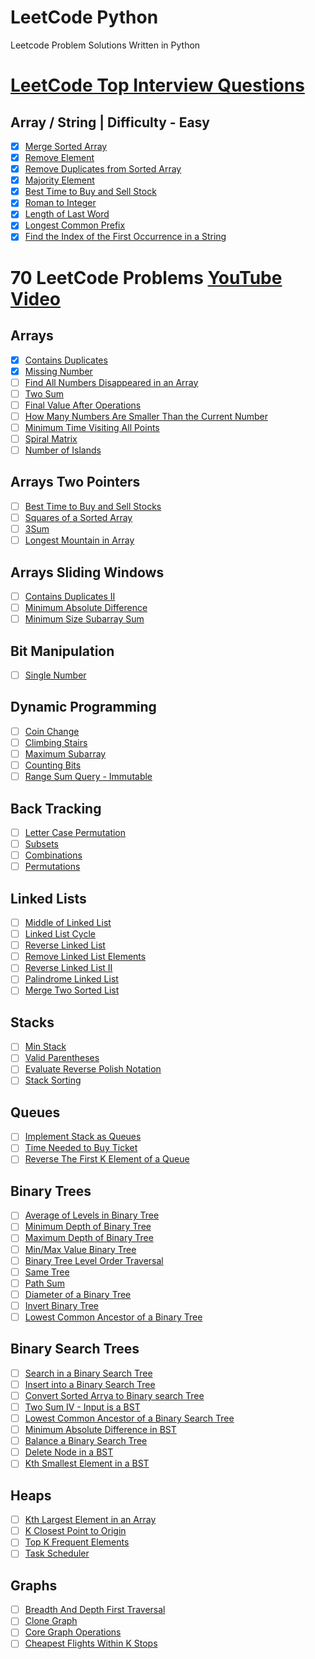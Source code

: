 # LeetCode Python
Leetcode Problem Solutions Written in Python

# [LeetCode Top Interview Questions](https://leetcode.com/studyplan/top-interview-150/)

## Array / String | Difficulty - Easy
- [X] [Merge Sorted Array](https://leetcode.com/problems/merge-sorted-array)
- [X] [Remove Element](https://leetcode.com/problems/remove-element)
- [X] [Remove Duplicates from Sorted Array](https://leetcode.com/problems/remove-duplicates-from-sorted-array)
- [X] [Majority Element](https://leetcode.com/problems/majority-element)
- [X] [Best Time to Buy and Sell Stock](https://leetcode.com/problems/best-time-to-buy-and-sell-stock)
- [X] [Roman to Integer](https://leetcode.com/problems/roman-to-integer)
- [X] [Length of Last Word](https://leetcode.com/problems/length-of-last-word)
- [X] [Longest Common Prefix](https://leetcode.com/problems/longest-common-prefix)
- [X] [Find the Index of the First Occurrence in a String](https://leetcode.com/problems/find-the-index-of-the-first-occurrence-in-a-string)

# 70 LeetCode Problems [YouTube Video](https://www.youtube.com/watch?v=lvO88XxNAzs)

## Arrays
- [X] [Contains Duplicates](https://leetcode.com/problems/contains-duplicate)
- [X] [Missing Number](https://leetcode.com/problems/missing-number)
- [ ] [Find All Numbers Disappeared in an Array](https://leetcode.com/problems/find-all-numbers-disappeared-in-an-array)
- [ ] [Two Sum](https://leetcode.com/problems/two-sum)
- [ ] [Final Value After Operations](https://leetcode.com/problems/final-value-of-variable-after-performing-operations)
- [ ] [How Many Numbers Are Smaller Than the Current Number](https://leetcode.com/problems/how-many-numbers-are-smaller-than-the-current-number)
- [ ] [Minimum Time Visiting All Points](https://leetcode.com/problems/minimum-time-visiting-all-points)
- [ ] [Spiral Matrix](https://leetcode.com/problems/spiral-matrix)
- [ ] [Number of Islands](https://leetcode.com/problems/number-of-islands)

## Arrays Two Pointers
- [ ] [Best Time to Buy and Sell Stocks](https://leetcode.com/problems/best-time-to-buy-and-sell-stock)
- [ ] [Squares of a Sorted Array](https://leetcode.com/problems/squares-of-a-sorted-array)
- [ ] [3Sum](https://leetcode.com/problems/3sum)
- [ ] [Longest Mountain in Array](https://leetcode.com/problems/longest-mountain-in-array)

## Arrays Sliding Windows
- [ ] [Contains Duplicates II](https://leetcode.com/problems/contains-duplicate-ii)
- [ ] [Minimum Absolute Difference](https://leetcode.com/problems/minimum-absolute-difference)
- [ ] [Minimum Size Subarray Sum](https://leetcode.com/problems/minimum-size-subarray-sum)

## Bit Manipulation
- [ ] [Single Number](https://leetcode.com/problems/single-number)

## Dynamic Programming
- [ ] [Coin Change](https://leetcode.com/problems/coin-change)
- [ ] [Climbing Stairs](https://leetcode.com/problems/climbing-stairs)
- [ ] [Maximum Subarray](https://leetcode.com/problems/maximum-subarray)
- [ ] [Counting Bits](https://leetcode.com/problems/counting-bits)
- [ ] [Range Sum Query - Immutable](https://leetcode.com/problems/range-sum-query-immutable)

## Back Tracking
- [ ] [Letter Case Permutation](https://leetcode.com/problems/letter-case-permutation)
- [ ] [Subsets](https://leetcode.com/problems/subsets)
- [ ] [Combinations](https://leetcode.com/problems/combinations)
- [ ] [Permutations](https://leetcode.com/problems/permutations)

## Linked Lists
- [ ] [Middle of Linked List](https://leetcode.com/problems/middle-of-the-linked-list)
- [ ] [Linked List Cycle](https://leetcode.com/problems/linked-list-cycle)
- [ ] [Reverse Linked List](https://leetcode.com/problems/reverse-linked-list)
- [ ] [Remove Linked List Elements](https://leetcode.com/problems/remove-linked-list-elements)
- [ ] [Reverse Linked List II](https://leetcode.com/problems/reverse-linked-list-ii)
- [ ] [Palindrome Linked List](https://leetcode.com/problems/palindrome-linked-list)
- [ ] [Merge Two Sorted List](https://leetcode.com/problems/merge-two-sorted-lists)

## Stacks
- [ ] [Min Stack](https://leetcode.com/problems/min-stack)
- [ ] [Valid Parentheses](https://leetcode.com/problems/valid-parentheses)
- [ ] [Evaluate Reverse Polish Notation](https://leetcode.com/problems/evaluate-reverse-polish-notation)
- [ ] [Stack Sorting]()

## Queues
- [ ] [Implement Stack as Queues](https://leetcode.com/problems/implement-stack-using-queues)
- [ ] [Time Needed to Buy Ticket](https://leetcode.com/problems/time-needed-to-buy-tickets)
- [ ] [Reverse The First K Element of a Queue]()

## Binary Trees
- [ ] [Average of Levels in Binary Tree](https://leetcode.com/problems/average-of-levels-in-binary-tree)
- [ ] [Minimum Depth of Binary Tree](https://leetcode.com/problems/minimum-depth-of-binary-tree)
- [ ] [Maximum Depth of Binary Tree](https://leetcode.com/problems/maximum-depth-of-binary-tree)
- [ ] [Min/Max Value Binary Tree]()
- [ ] [Binary Tree Level Order Traversal](https://leetcode.com/problems/binary-tree-level-order-traversal)
- [ ] [Same Tree](https://leetcode.com/problems/same-tree)
- [ ] [Path Sum](https://leetcode.com/problems/path-sum)
- [ ] [Diameter of a Binary Tree](https://leetcode.com/problems/diameter-of-binary-tree)
- [ ] [Invert Binary Tree](https://leetcode.com/problems/invert-binary-tree)
- [ ] [Lowest Common Ancestor of a Binary Tree](https://leetcode.com/problems/lowest-common-ancestor-of-a-binary-tree)

## Binary Search Trees
- [ ] [Search in a Binary Search Tree](https://leetcode.com/problems/search-in-a-binary-search-tree)
- [ ] [Insert into a Binary Search Tree](https://leetcode.com/problems/insert-into-a-binary-search-tree)
- [ ] [Convert Sorted Arrya to Binary search Tree](https://leetcode.com/problems/convert-sorted-array-to-binary-search-tree)
- [ ] [Two Sum IV - Input is a BST](https://leetcode.com/problems/two-sum-iv-input-is-a-bst)
- [ ] [Lowest Common Ancestor of a Binary Search Tree](https://leetcode.com/problems/lowest-common-ancestor-of-a-binary-search-tree)
- [ ] [Minimum Absolute Difference in BST](https://leetcode.com/problems/minimum-absolute-difference-in-bst)
- [ ] [Balance a Binary Search Tree](https://leetcode.com/problems/balance-a-binary-search-tree)
- [ ] [Delete Node in a BST](https://leetcode.com/problems/delete-node-in-a-bst)
- [ ] [Kth Smallest Element in a BST](https://leetcode.com/problems/kth-smallest-element-in-a-bst)

## Heaps
- [ ] [Kth Largest Element in an Array](https://leetcode.com/problems/kth-largest-element-in-an-array)
- [ ] [K Closest Point to Origin](https://leetcode.com/problems/k-closest-points-to-origin)
- [ ] [Top K Frequent Elements](https://leetcode.com/problems/top-k-frequent-elements)
- [ ] [Task Scheduler](https://leetcode.com/problems/task-scheduler)

## Graphs
- [ ] [Breadth And Depth First Traversal]()
- [ ] [Clone Graph](https://leetcode.com/problems/clone-graph)
- [ ] [Core Graph Operations]()
- [ ] [Cheapest Flights Within K Stops](https://leetcode.com/problems/cheapest-flights-within-k-stops)

